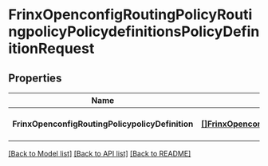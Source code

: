 # FrinxOpenconfigRoutingPolicyRoutingpolicyPolicydefinitionsPolicyDefinitionRequest

## Properties
Name | Type | Description | Notes
------------ | ------------- | ------------- | -------------
**FrinxOpenconfigRoutingPolicypolicyDefinition** | [**[]FrinxOpenconfigRoutingPolicyRoutingpolicyPolicydefinitionsPolicyDefinition**](frinx.openconfig.routing.policy.routingpolicy.policydefinitions.PolicyDefinition.md) |  | [optional] [default to null]

[[Back to Model list]](../README.md#documentation-for-models) [[Back to API list]](../README.md#documentation-for-api-endpoints) [[Back to README]](../README.md)


